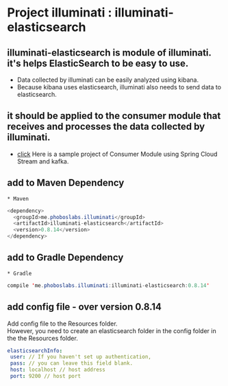 # Project illuminati : illuminati-elasticsearch

## illuminati-elasticsearch is module of illuminati. it's helps ElasticSearch to be easy to use.
* Data collected by illuminati can be easily analyzed using kibana.
* Because kibana uses elasticsearch, illuminati also needs to send data to elasticsearch.

## it should be applied to the consumer module that receives and processes the data collected by illuminati.
* [click](https://github.com/LeeKyoungIl/SpringCamp2017) Here is a sample project of Consumer Module using Spring Cloud Stream and kafka.

## add to Maven Dependency
    * Maven
    
```java
<dependency>
  <groupId>me.phoboslabs.illuminati</groupId>
  <artifactId>illuminati-elasticsearch</artifactId>
  <version>0.8.14</version>
</dependency>
```

## add to Gradle Dependency
    * Gradle
    
```java
compile 'me.phoboslabs.illuminati:illuminati-elasticsearch:0.8.14'
```

## add config file - over version 0.8.14
Add config file to the Resources folder.<br>
However, you need to create an elasticsearch folder in the config folder in the the Resources folder.

```yml
elasticsearchInfo:
 user: // If you haven't set up authentication, 
 pass: // you can leave this field blank.
 host: localhost // host address
 port: 9200 // host port
```